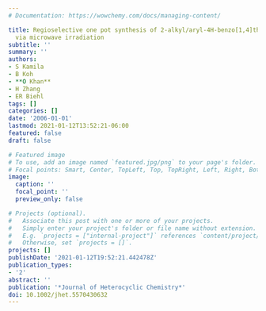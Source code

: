 ```yaml
---
# Documentation: https://wowchemy.com/docs/managing-content/

title: Regioselective one pot synthesis of 2-alkyl/aryl-4H-benzo[1,4]thiazine-3-one
  via microwave irradiation
subtitle: ''
summary: ''
authors:
- S Kamila
- B Koh
- **O Khan**
- H Zhang
- ER Biehl
tags: []
categories: []
date: '2006-01-01'
lastmod: 2021-01-12T13:52:21-06:00
featured: false
draft: false

# Featured image
# To use, add an image named `featured.jpg/png` to your page's folder.
# Focal points: Smart, Center, TopLeft, Top, TopRight, Left, Right, BottomLeft, Bottom, BottomRight.
image:
  caption: ''
  focal_point: ''
  preview_only: false

# Projects (optional).
#   Associate this post with one or more of your projects.
#   Simply enter your project's folder or file name without extension.
#   E.g. `projects = ["internal-project"]` references `content/project/deep-learning/index.md`.
#   Otherwise, set `projects = []`.
projects: []
publishDate: '2021-01-12T19:52:21.442478Z'
publication_types:
- '2'
abstract: ''
publication: '*Journal of Heterocyclic Chemistry*'
doi: 10.1002/jhet.5570430632
---
```

